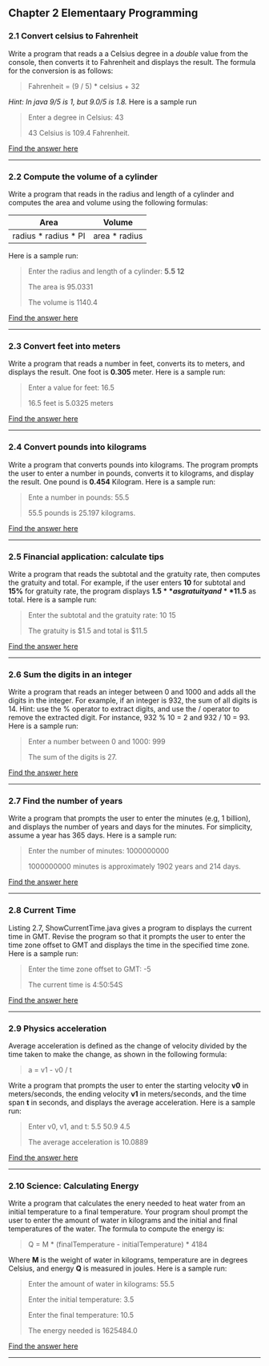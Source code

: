 ## Chapter 2 Elementaary Programming

### 2.1 Convert celsius to Fahrenheit
Write a program that reads a a Celsius degree in a *double* value from the console, then converts it to Fahrenheit and displays the result. The formula for the conversion is as follows:

> Fahrenheit = (9 / 5) * celsius + 32

*Hint: In java 9/5 is 1, but 9.0/5 is 1.8.* Here is a sample run

>Enter a degree in Celsius: 43
>
>43 Celsius is 109.4 Fahrenheit.

[Find the answer here](https://github.com/jorgeAML/XLVExercisEscript/blob/master/Chapter2-Elementary-Programming/ConvertCelsiusToFahrenheit.java)


---
### 2.2 Compute the volume of a cylinder
Write a program that reads in the radius and length of a cylinder and computes the area and volume using the following formulas:

| Area | Volume |
| ---- | ------ |
| radius * radius * PI | area * radius |

Here is a sample run:

> Enter the radius and length of a cylinder: **5.5 12**
>
> The area is 95.0331
>
> The volume is 1140.4

[Find the answer here](https://github.com/jorgeAML/XLVExercisEscript/blob/master/Chapter2-Elementary-Programming/ComputeVolumeCylinder.java)

---
### 2.3 Convert feet into meters
Write a program that reads a number in feet, converts its to meters, and displays the result. One foot is **0.305** meter. Here is a sample run:

>Enter a value for feet: 16.5
>
>16.5 feet is 5.0325 meters

[Find the answer here](https://github.com/jorgeAML/XLVExercisEscript/blob/master/Chapter2-Elementary-Programming/ConvertFeetIntoMeters.java)

---
### 2.4 Convert pounds into kilograms
Write a program that converts pounds into kilograms. The program prompts the user to enter a number in pounds, converts it to kilograms, and display the result. One pound is **0.454** Kilogram. Here is a sample run:

>Ente a number in pounds: 55.5
>
>55.5 pounds is 25.197 kilograms.

[Find the answer here](https://github.com/jorgeAML/XLVExercisEscript/blob/master/Chapter2-Elementary-Programming/ConvertPoundsIntoKilograms.java)

---
### 2.5 Financial application: calculate tips
Write a program that reads the subtotal and the gratuity rate, then computes the gratuity and total. For example, if the user enters **10** for subtotal and **15%** for gratuity rate, the program displays **$1.5** as gratuity and **$11.5** as total. Here is a sample run:

>Enter the subtotal and the gratuity rate: 10 15
>
>The gratuity is $1.5 and total is $11.5

[Find the answer here](https://github.com/jorgeAML/XLVExercisEscript/blob/master/Chapter2-Elementary-Programming/CalculateTips.java)

---
### 2.6 Sum the digits in an integer
Write a program that reads an integer between 0 and 1000 and adds all the digits in the integer. For example, if an integer is 932, the sum of all digits is 14.
Hint: use the % operator to extract digits, and use the / operator to remove the extracted digit. For instance, 932 % 10 = 2 and 932 / 10 = 93. Here is a sample run:

>Enter a number between 0 and 1000: 999
>
>The sum of the digits is 27.

[Find the answer here](https://github.com/jorgeAML/XLVExercisEscript/blob/master/Chapter2-Elementary-Programming/SumTheDigitsInteger.java)

---
### 2.7 Find the number of years
Write a program that prompts the user to enter the minutes (e.g, 1 billion), and displays the number of years and days for the minutes. For simplicity, assume a year has 365 days. Here is a sample run:

>Enter the number of minutes: 1000000000
>
>1000000000 minutes is approximately 1902 years and 214 days.

[Find the answer here](https://github.com/jorgeAML/XLVExercisEscript/blob/master/Chapter2-Elementary-Programming/FindNumberOfYears.java)

---
### 2.8 Current Time
Listing 2.7, ShowCurrentTime.java gives a program to displays the current time in GMT. Revise the program so that it prompts the user to enter the time zone offset to GMT and displays the time in the specified time zone. Here is a sample run:

>Enter the time zone offset to GMT: -5
>
>The current time is 4:50:54S

[Find the answer here](https://github.com/jorgeAML/XLVExercisEscript/blob/master/Chapter2-Elementary-Programming/CurrentTime.java)

---
### 2.9 Physics acceleration
Average acceleration is defined as the change of velocity divided by the time taken to make the change, as shown in the following formula:

> a = v1 - v0 / t

Write a program that prompts the user to enter the starting velocity **v0** in meters/seconds, the ending velocity **v1** in meters/seconds, and the time span **t** in seconds, and displays the average acceleration. Here is a sample run:

>Enter v0, v1, and t: 5.5 50.9 4.5
>
>The average acceleration is 10.0889

[Find the answer here](https://github.com/jorgeAML/XLVExercisEscript/blob/master/Chapter2-Elementary-Programming/PhysicsAcceleration.java)

---
### 2.10 Science: Calculating Energy
Write a program that calculates the enery needed to heat water from an initial temperature to a final temperature. Your program shoul prompt the user to enter the amount of water in kilograms and the initial and final temperatures of the water. The formula to compute the energy is:

> Q = M * (finalTemperature - initialTemperature) * 4184

Where **M** is the weight of water in kilograms, temperature are in degrees Celsius, and energy **Q** is measured in joules. Here is a sample run:

> Enter the amount of water in kilograms: 55.5 
>
> Enter the initial temperature: 3.5
>
> Enter the final temperature: 10.5
>
> The energy needed is 1625484.0

[Find the answer here](https://github.com/jorgeAML/XLVExercisEscript/blob/master/Chapter2-Elementary-Programming/CalculatingEnergy.java)

---